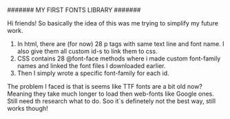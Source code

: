 ####### MY FIRST FONTS LIBRARY #######

Hi friends! So basically the idea of this was me trying to simplify my future work.

1. In html, there are (for now) 28 p tags with same text line and font name. I also give them all custom id-s to link them to css. 
2. CSS contains 28 @font-face methods where i made custom font-family names and linked the font files I downloaded earlier. 
3. Then I simply wrote a specific font-family for each id.

The problem I faced is that is seems like TTF fonts are a bit old now? 
Meaning they take much longer to load then web-fonts like Google ones. Still need th research what to do. Soo it`s definetely not the best way, still works though!
